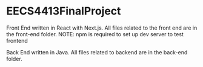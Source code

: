 # EECS4413FinalProject

Front End written in React with Next.js. All files related to the front end are in the front-end folder.
NOTE: npm is required to set up dev server to test frontend

Back End written in Java. All files related to backend are in the back-end folder.
